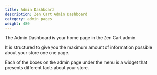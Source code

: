 ```yaml
---
title: Admin Dashboard 
description: Zen Cart Admin Dashboard 
category: admin_pages
weight: 480 
---
```


The Admin Dashboard is your home page in the Zen Cart admin.  

It is structured to give you the maximum amount of information possible about 
your store one one page.  

Each of the boxes on the admin page under the menu is a widget that 
presents different facts about your store.  
